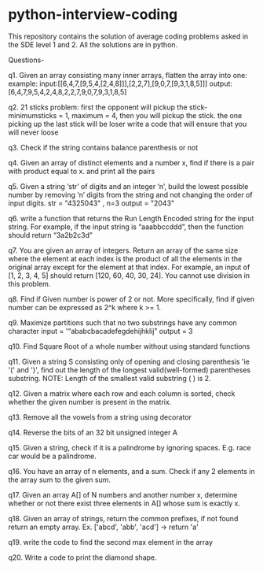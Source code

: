 # python-interview-coding
This repository contains the solution of average coding problems asked in the SDE level 1 and 2.
All the solutions are in python.

Questions- 

q1. Given an array consisting many inner arrays, flatten the array into one: example: input:[[6,4,7,[9,5,4,[2,4,8]]],[2,2,7],[9,0,7,[9,3,1,8,5]]] 
output: [6,4,7,9,5,4,2,4,8,2,2,7,9,0,7,9,3,1,8,5]

q2. 21 sticks problem: first the opponent will pickup the stick- minimumsticks = 1, maximum = 4, then you will pickup the stick.
the one picking up the last stick will be loser
write a code that will ensure that you will never loose

q3. Check if the string contains balance parenthesis or not

q4. Given an array of distinct elements and a number x, find if there is a pair with product equal to x.
and print all the pairs

q5. Given a string ‘str’ of digits and an integer ‘n’,
build the lowest possible number by removing ‘n’ digits from the string and not changing the order of input digits.
str = "4325043" , n=3
output = "2043"

q6. write a function that returns the Run Length Encoded string for the input string.
For example, if the input string is “aaabbccddd”, then the function should return “3a2b2c3d”

q7. You are given an array of integers. Return an array of the same size where the element at each index 
is the product of all the elements in the original array except for the element at that index. 
For example, an input of [1, 2, 3, 4, 5] should return [120, 60, 40, 30, 24]. You cannot use division in this problem.

q8. Find if Given number is power of 2 or not. More specifically, find if given number can be expressed as 2^k where k >= 1.

q9. Maximize partitions such that no two substrings have any common character input = '“ababcbacadefegdehijhklij” output = 3

q10. Find Square Root of a whole number without using standard functions

q11. Given a string S consisting only of opening and closing parenthesis 'ie '(' and ')', 
find out the length of the longest valid(well-formed) parentheses substring.
NOTE: Length of the smallest valid substring ( ) is 2.

q12. Given a matrix where each row and each column is sorted, check whether the given number is present in the matrix.

q13. Remove all the vowels from a string using decorator 

q14. Reverse the bits of an 32 bit unsigned integer A

q15. Given a string, check if it is a palindrome by ignoring spaces. E.g. race car would be a palindrome.

q16. You have an array of n elements, and a sum. Check if any 2 elements in the array sum to the given sum.

q17. Given an array A[] of N numbers and another number x,
determine whether or not there exist three elements in A[] whose sum is exactly x.

q18. Given an array of strings, return the common prefixes, 
if not found return an empty array. Ex. ['abcd', 'abb', 'acd'] -> return 'a'

q19. write the code to find the second max element in the array

q20. Write a code to print the diamond shape.
